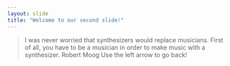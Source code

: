 ```yaml
---
layout: slide
title: "Welcome to our second slide!"
---
```

> I was never worried that synthesizers would replace musicians. First of all, you have to be a musician in order to make music with a synthesizer.
> Robert Moog
Use the left arrow to go back!